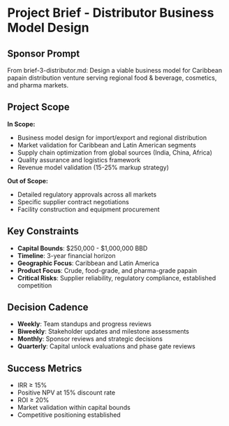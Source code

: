 # Project Brief - Distributor Business Model Design

## Sponsor Prompt
From brief-3-distributor.md: Design a viable business model for Caribbean papain distribution venture serving regional food & beverage, cosmetics, and pharma markets.

## Project Scope
**In Scope:**
- Business model design for import/export and regional distribution
- Market validation for Caribbean and Latin American segments
- Supply chain optimization from global sources (India, China, Africa)
- Quality assurance and logistics framework
- Revenue model validation (15-25% markup strategy)

**Out of Scope:**
- Detailed regulatory approvals across all markets
- Specific supplier contract negotiations
- Facility construction and equipment procurement

## Key Constraints
- **Capital Bounds**: $250,000 - $1,000,000 BBD
- **Timeline**: 3-year financial horizon
- **Geographic Focus**: Caribbean and Latin America
- **Product Focus**: Crude, food-grade, and pharma-grade papain
- **Critical Risks**: Supplier reliability, regulatory compliance, established competition

## Decision Cadence
- **Weekly**: Team standups and progress reviews
- **Biweekly**: Stakeholder updates and milestone assessments
- **Monthly**: Sponsor reviews and strategic decisions
- **Quarterly**: Capital unlock evaluations and phase gate reviews

## Success Metrics
- IRR ≥ 15%
- Positive NPV at 15% discount rate
- ROI ≥ 20%
- Market validation within capital bounds
- Competitive positioning established
